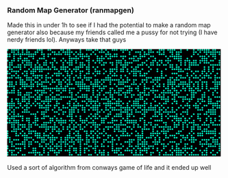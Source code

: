 ### Random Map Generator (ranmapgen)

Made this in under 1h to see if I had the potential to make a random map generator
also because my friends called me a pussy for not trying (I have nerdy friends lol).
Anyways take that guys

![Demo of the project](./data/demo.gif "DEMO of the project")

Used a sort of algorithm from conways game of life and it ended up well

